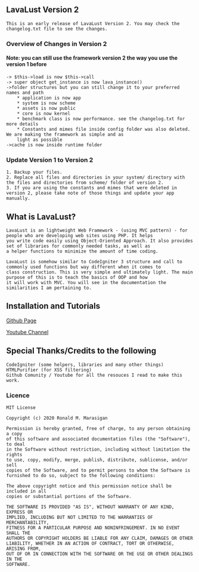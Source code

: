 ## LavaLust Version 2
	This is an early release of LavaLust Version 2. You may check the changelog.txt file to see the changes.
###	Overview of Changes in Version 2
#### Note: you can still use the framework version 2 the way you use the version 1 before
	-> $this->load is now $this->call
	-> super object get_instance is now lava_instance()
	->folder structures but you can still change it to your preferred names and path
		* application is now app
		* system is now scheme
		* assets is now public
		* core is now kernel
		* benchmark class is now performance. see the changelog.txt for more details
		* Constants and mimes file inside config folder was also deleted. We are making the framework as simple and as
		light as possible
	->cache is now inside runtime folder
### Update Version 1 to Version 2
	1. Backup your files.
	2. Replace all files and directories in your system/ directory with the files and directories from scheme/ folder of version 2.
	3. If you are using the constants and mimes that were deleted in version 2, please take note of those things and update your app manually. 
## What is LavaLust?
	LavaLust is an lightweight Web Framework - (using MVC pattern) - for people who are developing web sites using PHP. It helps
	you write code easily using Object-Oriented Approach. It also provides set of libraries for commonly needed tasks, as well as
	a helper functions to minimize the amount of time coding.

	LavaLust is somehow similar to CodeIgniter 3 structure and call to commonly used functions but way different when it comes to
	class construction. This is very simple and ultimately light. The main purpose of this is to teach the basics of OOP and how
	it will work with MVC. You will see in the documentation the similarities I am pertaining to.

## Installation and Tutorials

[Github Page](https://ronmarasigan.github.io)

[Youtube Channel](https://youtube.com/ronmarasigan) 

## Special Thanks/Credits to the following
	CodeIgniter (some helpers, libraries and many other things)
	HTMLPurifier (for XSS filtering)
	Github Comunity / Youtube for all the resouces I read to make this work.

### Licence
	MIT License

	Copyright (c) 2020 Ronald M. Marasigan

	Permission is hereby granted, free of charge, to any person obtaining a copy
	of this software and associated documentation files (the "Software"), to deal
	in the Software without restriction, including without limitation the rights
	to use, copy, modify, merge, publish, distribute, sublicense, and/or sell
	copies of the Software, and to permit persons to whom the Software is
	furnished to do so, subject to the following conditions:

	The above copyright notice and this permission notice shall be included in all
	copies or substantial portions of the Software.

	THE SOFTWARE IS PROVIDED "AS IS", WITHOUT WARRANTY OF ANY KIND, EXPRESS OR
	IMPLIED, INCLUDING BUT NOT LIMITED TO THE WARRANTIES OF MERCHANTABILITY,
	FITNESS FOR A PARTICULAR PURPOSE AND NONINFRINGEMENT. IN NO EVENT SHALL THE
	AUTHORS OR COPYRIGHT HOLDERS BE LIABLE FOR ANY CLAIM, DAMAGES OR OTHER
	LIABILITY, WHETHER IN AN ACTION OF CONTRACT, TORT OR OTHERWISE, ARISING FROM,
	OUT OF OR IN CONNECTION WITH THE SOFTWARE OR THE USE OR OTHER DEALINGS IN THE
	SOFTWARE.